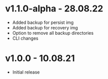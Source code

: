 # v1.1.0-alpha - 28.08.22
* Added backup for persist img
* Added backup for recovery img
* Option to remove all backup directories
* CLI changes

# v1.0.0 - 10.08.21
* Initial release
